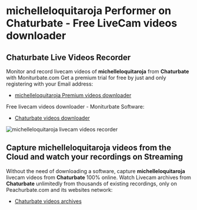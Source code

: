 # michelleloquitaroja Performer on Chaturbate - Free LiveCam videos downloader

## Chaturbate Live Videos Recorder

Monitor and record livecam videos of **michelleloquitaroja** from **Chaturbate** with Moniturbate.com
Get a premium trial for free by just and only registering with your Email address:
* [michelleloquitaroja Premium videos downloader](https://moniturbate.com/request-demo-licence-key.html)

Free livecam videos downloader - Moniturbate Software:
* [Chaturbate videos downloader](https://moniturbate.com/moniturbate-download-software.html)

![michelleloquitaroja livecam videos recorder](https://peachurnet.com/templates/moniturbate-software.png)


## Capture michelleloquitaroja videos from the Cloud and watch your recordings on Streaming

Without the need of downloading a software, capture **michelleloquitaroja** livecam videos from **Chaturbate** 100% online.
Watch Livecam archives from **Chaturbate** unlimitedly from thousands of existing recordings, only on Peachurbate.com and its websites network:
* [Chaturbate videos archives](https://peachurnet.com/)